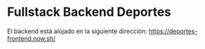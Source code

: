 # Fullstack Backend Deportes

El backend está alojado en la siguiente dirección: https://deportes-frontend.now.sh/
